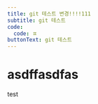 ```yaml
---
title: git 테스트 변경!!!!111
subtitle: git 테스트
code:
  code: ㅍ
buttonText: git 테스트
---
```

<style>

\#ttt {border:2px solid red}

\#ttt .test {

color:red

}

</style>

<div  id="ttt">

<h1>asdffasdfas</h2>

<div class="test">test</div>

</div>

![]()
